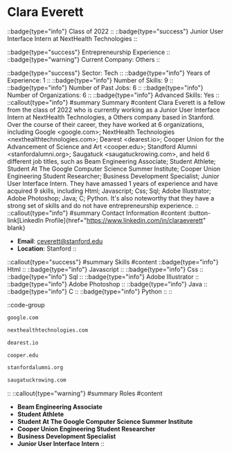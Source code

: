 # Clara Everett
::badge{type="info"}
Class of 2022
::
::badge{type="success"}
Junior User Interface Intern at NextHealth Technologies
::

::badge{type="success"}
Entrepreneurship Experience
::
::badge{type="warning"}
Current Company: Others
::

::badge{type="success"}
Sector: Tech
::
::badge{type="info"}
Years of Experience: 1
::
::badge{type="info"}
Number of Skills: 9
::
::badge{type="info"}
Number of Past Jobs: 6
::
::badge{type="info"}
Number of Organizations: 6
::
::badge{type="info"}
Advanced Skills: Yes
::
::callout{type="info"}
#summary
Summary
#content
Clara Everett is a fellow from the class of 2022 who is currently working as a Junior User Interface Intern at NextHealth Technologies, a Others company based in Stanford. Over the course of their career, they have worked at 6 organizations, including Google <google.com>; NextHealth Technologies <nexthealthtechnologies.com>; Dearest <dearest.io>; Cooper Union for the Advancement of Science and Art <cooper.edu>; Standford Alumni <stanfordalumni.org>; Saugatuck <saugatuckrowing.com>, and held 6 different job titles, such as Beam Engineering Associate; Student Athlete; Student At The Google Computer Science Summer Institute; Cooper Union Engineering Student Researcher; Business Development Specialist; Junior User Interface Intern. They have amassed 1 years of experience and have acquired 9 skills, including Html; Javascript; Css; Sql; Adobe Illustrator; Adobe Photoshop; Java; C; Python. It's also noteworthy that they have a strong set of skills and do not have entrepreneurship experience.
::
::callout{type="info"}
#summary
Contact Information
#content
:button-link[LinkedIn Profile]{href="https://www.linkedin.com/in/claraeverett" blank}
- **Email**: ceverett@stanford.edu
- **Location**: Stanford
::

::callout{type="success"}
#summary
Skills
#content
::badge{type="info"}
Html
::
::badge{type="info"}
Javascript
::
::badge{type="info"}
Css
::
::badge{type="info"}
Sql
::
::badge{type="info"}
Adobe Illustrator
::
::badge{type="info"}
Adobe Photoshop
::
::badge{type="info"}
Java
::
::badge{type="info"}
C
::
::badge{type="info"}
Python
::
::

::code-group
```bash [Google]
google.com
```
```bash [NextHealth Technologies]
nexthealthtechnologies.com
```
```bash [Dearest]
dearest.io
```
```bash [Cooper Union for the Advancement of Science and Art]
cooper.edu
```
```bash [Standford Alumni]
stanfordalumni.org
```
```bash [Saugatuck]
saugatuckrowing.com
```
::
::callout{type="warning"}
#summary
Roles
#content
- **Beam Engineering Associate**
- **Student Athlete**
- **Student At The Google Computer Science Summer Institute**
- **Cooper Union Engineering Student Researcher**
- **Business Development Specialist**
- **Junior User Interface Intern**
::

